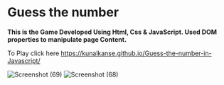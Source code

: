 # Guess the number

**This is the Game Developed Using Html, Css & JavaScript. Used DOM properties to manipulate page Content.**    
    
  To Play click here https://kunalkanse.github.io/Guess-the-number-in-Javascript/ 

![Screenshot (69)](https://github.com/kunalkanse/Guess-the-number-in-Javascript/assets/92772714/b521b3bc-c5cf-4a46-9905-40cf79b7ca95)
![Screenshot (68)](https://github.com/kunalkanse/Guess-the-number-in-Javascript/assets/92772714/d4e756df-f625-4081-b202-3df4f8cb7853)
